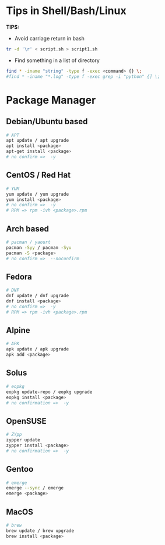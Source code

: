 # Tips in Shell/Bash/Linux

**TIPS:**

- Avoid carriage return in bash
``` bash
tr -d '\r' < script.sh > script1.sh
```
- Find something in a list of directory
```bash
find * -iname "string" -type f -exec <command> {} \;
#find * -iname "*.log" -type f -exec grep -i "python" {] \;
```

# Package Manager

## Debian/Ubuntu based
```bash
# APT
apt update / apt upgrade
apt install <package>
apt-get install <package>
# no confirm =>  -y
```

## CentOS / Red Hat
```bash
# YUM
yum update / yum upgrade
yum install <package>
# no confirm =>  -y
# RPM => rpm -ivh <package>.rpm
```

## Arch based
```bash
# pacman / yaourt
pacman -Syy / pacman -Syu
pacman -S <package>
# no confirm =>  --noconfirm
```

## Fedora
```bash
# DNF
dnf update / dnf upgrade
dnf install <package>
# no confirm =>  -y
# RPM => rpm -ivh <package>.rpm
```

## Alpine
```bash
# APK
apk update / apk upgrade
apk add <package>
```

## Solus
```bash
# eopkg
eopkg update-repo / eopkg upgrade
eopkg install <package>
# no confirmation =>  -y
```

## OpenSUSE
```bash
# ZYpp
zypper update
zypper install <package>
# no confirmation =>  -y
```

## Gentoo
```bash
# emerge
emerge --sync / emerge 
emerge <package>
```

## MacOS
```bash
# brew
brew update / brew upgrade
brew install <package>
```

